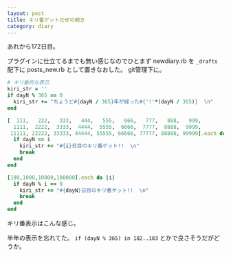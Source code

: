 ```yaml
---
layout: post
title: キリ番ゲットだぜの続き 
category: diary
---
```


あれから172日目。

プラグインに仕立てるまでも無い感じなのでひとまず newdiary.rb を `_drafts` 配下に posts_new.rb として置きなおした。
git管理下に。

```ruby
# キリ番的な表示
kiri_str = ''
if dayN % 365 == 0
  kiri_str += "ちょうど#{dayN / 365}年が経った#{'!'*(dayN / 365)}  \n"
end

[  111,   222,   333,   444,   555,   666,   777,   888,   999,
  1111,  2222,  3333,  4444,  5555,  6666,  7777,  8888,  9999,
 11111, 22222, 33333, 44444, 55555, 66666, 77777, 88888, 99999].each do |i|
  if dayN == i
    kiri_str += "#{i}日目のキリ番ゲット!!  \n"
    break
  end
end

[100,1000,10000,100000].each do |i|
  if dayN % i == 0
    kiri_str += "#{dayN}日目のキリ番ゲット!!  \n"
    break
  end
end
```

キリ番表示はこんな感じ。

半年の表示を忘れてた。 
`if (dayN % 365) in 182..183` とかで良さそうだがどうか。


